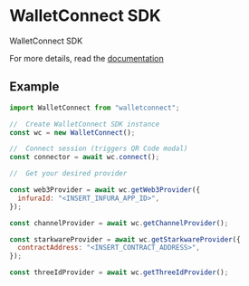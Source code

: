 # WalletConnect SDK

WalletConnect SDK

For more details, read the [documentation](https://docs.walletconnect.org)

## Example

```javascript
import WalletConnect from "walletconnect";

//  Create WalletConnect SDK instance
const wc = new WalletConnect();

//  Connect session (triggers QR Code modal)
const connector = await wc.connect();

//  Get your desired provider

const web3Provider = await wc.getWeb3Provider({
  infuraId: "<INSERT_INFURA_APP_ID>",
});

const channelProvider = await wc.getChannelProvider();

const starkwareProvider = await wc.getStarkwareProvider({
  contractAddress: "<INSERT_CONTRACT_ADDRESS>",
});

const threeIdProvider = await wc.getThreeIdProvider();
```
